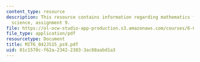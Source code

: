 ```yaml
---
content_type: resource
description: This resource contains information regarding mathematics for computer
  science, assignment 9.
file: https://ol-ocw-studio-app-production.s3.amazonaws.com/courses/6-042j-mathematics-for-computer-science-spring-2015/01c1570cf62a234223833ac88aabd1a3_MIT6_042JS15_ps9.pdf
file_type: application/pdf
resourcetype: Document
title: MIT6_042JS15_ps9.pdf
uid: 01c1570c-f62a-2342-2383-3ac88aabd1a3
---
```

